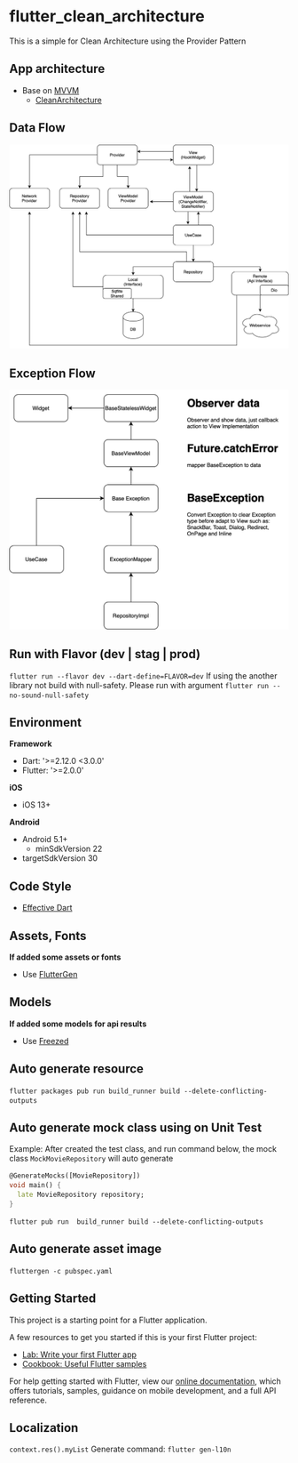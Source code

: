 # flutter_clean_architecture

This is a simple for Clean Architecture using the Provider Pattern

## App architecture

- Base on [MVVM](https://en.wikipedia.org/wiki/Model%E2%80%93view%E2%80%93viewmodel)
    + [CleanArchitecture](https://blog.cleancoder.com/uncle-bob/2012/08/13/the-clean-architecture.html)

## Data Flow

![Structure](files/data-flow.jpg "Data flow")

## Exception Flow

![Structure](files/exception-handler.jpg "Exception flow")

## Run with Flavor (dev | stag | prod)

`flutter run --flavor dev --dart-define=FLAVOR=dev`
If using the another library not build with null-safety. Please run with
argument `flutter run --no-sound-null-safety`

## Environment

**Framework**

- Dart: '>=2.12.0 <3.0.0'
- Flutter: '>=2.0.0'

**iOS**

- iOS 13+

**Android**

- Android 5.1+
    - minSdkVersion 22
- targetSdkVersion 30

## Code Style

- [Effective Dart](https://dart.dev/guides/language/effective-dart)

## Assets, Fonts

**If added some assets or fonts**

- Use [FlutterGen](https://github.com/FlutterGen/flutter_gen/)

## Models

**If added some models for api results**

- Use [Freezed](https://pub.dev/packages/freezed)

## Auto generate resource

`flutter packages pub run build_runner build --delete-conflicting-outputs`

## Auto generate mock class using on Unit Test

Example: After created the test class, and run command below, the mock class `MockMovieRepository`
will auto generate

```Dart
@GenerateMocks([MovieRepository])
void main() {
  late MovieRepository repository;
}
```

`flutter pub run  build_runner build --delete-conflicting-outputs`

## Auto generate asset image

`fluttergen -c pubspec.yaml`

## Getting Started

This project is a starting point for a Flutter application.

A few resources to get you started if this is your first Flutter project:

- [Lab: Write your first Flutter app](https://flutter.dev/docs/get-started/codelab)
- [Cookbook: Useful Flutter samples](https://flutter.dev/docs/cookbook)

For help getting started with Flutter, view our
[online documentation](https://flutter.dev/docs), which offers tutorials, samples, guidance on
mobile development, and a full API reference.

## Localization

`context.res().myList`
Generate command: `flutter gen-l10n`
